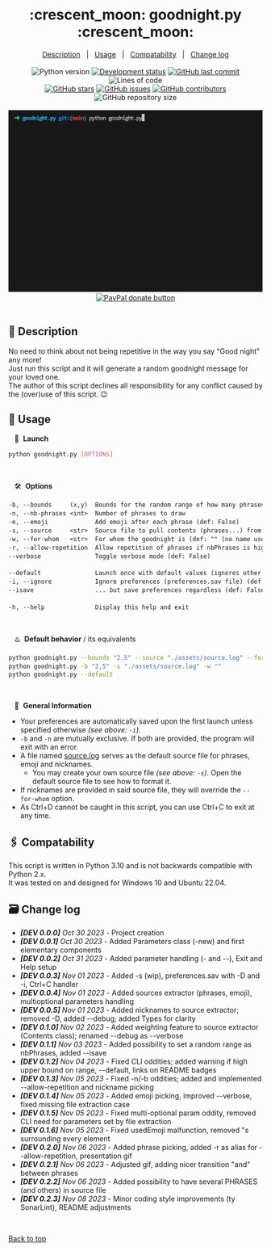 <div align="center" id="top">
    <h1 markdown="1">:crescent_moon: goodnight.py :crescent_moon:</h1>
</div>

<div align="center">
    <a href="#full_moon_with_face-description">Description</a> &#xa0; | &#xa0;
    <a href="#city_sunset-usage">Usage</a> &#xa0; | &#xa0;
    <a href="#paperclips-compatability">Compatability</a> &#xa0; | &#xa0;
    <a href="#card_file_box-change-log">Change log</a>
</div>
&#xa0;
<div align="center">
    <img alt="Python version" src="https://img.shields.io/badge/Python-3.10+-blue?logo=python" />
    <a href="#card_file_box-change-log"><img alt="Development status" src="https://img.shields.io/badge/release-v0.2.3-blue?logo=windows-terminal" /></a>
    <a href="https://github.com/QuentindiMeo/goodnight.py/commits/main"><img alt="GitHub last commit" src="https://img.shields.io/github/last-commit/QuentindiMeo/goodnight.py?color=blueviolet&logo=clarifai" /></a>
    <img alt="Lines of code" src="https://tokei.rs/b1/github/QuentindiMeo/goodnight.py?category=code" />
    <!-- <img alt="Lines of code" src="https://img.shields.io/tokei/lines/github/QuentindiMeo/goodnight.py?color=green&logo=haveibeenpwned" /> -->
</div>
<div align="center">
    <a href="https://github.com/QuentindiMeo/goodnight.py/stargazers"><img alt="GitHub stars" src="https://img.shields.io/github/stars/QuentindiMeo/goodnight.py?color=yellow&logo=github" /></a>
    <a href="https://github.com/QuentindiMeo/goodnight.py/issues"><img alt="GitHub issues" src="https://img.shields.io/github/issues/QuentindiMeo/goodnight.py?color=green&logo=target" /></a>
    <a href="https://github.com/QuentindiMeo/goodnight.py/graphs/contributors"><img alt="GitHub contributors" src="https://img.shields.io/github/contributors/QuentindiMeo/goodnight.py?color=red&logo=stackedit" /></a>
    <img alt="GitHub repository size" src="https://img.shields.io/github/repo-size/QuentindiMeo/goodnight.py?color=blue&logo=frontify" />
</div>
&#xa0;
<div align="center" width="75%">
    <abbr title="Demonstration v0.2.0"><img alt="Demo v0.2.0" src="./assets/demo_head.gif" /></abbr>
</div>
<div align="center">
    <a href="https://www.paypal.com/cgi-bin/webscr?cmd=_s-xclick&hosted_button_id=Z9V98YGZMK8CU">
        <img alt="PayPal donate button" src="https://raw.githubusercontent.com/stefan-niedermann/paypal-donate-button/master/paypal-donate-button.png" width="22%" />
    </a>
</div>
&#xa0;

## :full_moon_with_face: Description

No need to think about not being repetitive in the way you say "Good night" any more!  
Just run this script and it will generate a random goodnight message for your loved one.  
The author of this script declines all responsibility for any conflict caused by the (over)use of this script. :wink:

## :city_sunset: Usage

&nbsp;&nbsp; :checkered_flag:&nbsp; **Launch**

``` bash
python goodnight.py [OPTIONS]
```

&#xa0;

&nbsp;&nbsp; :hammer_and_wrench:&nbsp; **Options**

``` txt
-b, --bounds     (x,y)  Bounds for the random range of how many phrases to draw (def: 2,5)
-n, --nb-phrases <int>  Number of phrases to draw
-e, --emoji             Add emoji after each phrase (def: False)
-s, --source     <str>  Source file to pull contents (phrases...) from (def: ./assets/source.log)
-w, --for-whom   <str>  For whom the goodnight is (def: "" (no name used))
-r, --allow-repetition  Allow repetition of phrases if nbPhrases is higher than the phrases in the source file (def: False)
--verbose               Toggle verbose mode (def: False)

--default               Launch once with default values (ignores other parameters) (def: False)
-i, --ignore            Ignore preferences (preferences.sav file) (def: False)
--isave                 ... but save preferences regardless (def: False)

-h, --help              Display this help and exit
```

&#xa0;

&nbsp;&nbsp; :hotsprings:&nbsp; **Default behavior** / its equivalents

``` bash
python goodnight.py --bounds "2,5" --source "./assets/source.log" --for-whom ""
python goodnight.py -b "2,5" -s "./assets/source.log" -w ""
python goodnight.py --default
```

&#xa0;

&nbsp;&nbsp; :bookmark_tabs:&nbsp; **General Information**

- Your preferences are automatically saved upon the first launch unless specified otherwise *(see above: `-i`)*.
- `-b` and `-n` are mutually exclusive. If both are provided, the program will exit with an error.
- A file named [source.log](./assets/source.log) serves as the default source file for phrases, emoji and nicknames.
  - You may create your own source file *(see above: `-s`)*. Open the default source file to see how to format it.
- If nicknames are provided in said source file, they will override the `--for-whom` option.
- As Ctrl+D cannot be caught in this script, you can use Ctrl+C to exit at any time.

## :paperclips: Compatability

This script is written in Python 3.10 and is not backwards compatible with Python 2.x.  
It was tested on and designed for Windows 10 and Ubuntu 22.04.

## :card_file_box: Change log

- ***[DEV 0.0.0]** Oct 30 2023* - Project creation
- ***[DEV 0.0.1]** Oct 30 2023* - Added Parameters class (-new) and first elementary components
- ***[DEV 0.0.2]** Oct 31 2023* - Added parameter handling (- and --), Exit and Help setup
- ***[DEV 0.0.3]** Nov 01 2023* - Added -s (wip), preferences.sav with -D and -i, Ctrl+C handler
- ***[DEV 0.0.4]** Nov 01 2023* - Added sources extractor (phrases, emoji), multioptional parameters handling
- ***[DEV 0.0.5]** Nov 01 2023* - Added nicknames to source extractor; removed -D, added --debug; added Types for clarity
- ***[DEV 0.1.0]** Nov 02 2023* - Added weighting feature to source extractor (Contents class); renamed --debug as --verbose
- ***[DEV 0.1.1]** Nov 03 2023* - Added possibility to set a random range as nbPhrases, added --isave
- ***[DEV 0.1.2]** Nov 04 2023* - Fixed CLI oddities; added warning if high upper bound on range, --default, links on README badges
- ***[DEV 0.1.3]** Nov 05 2023* - Fixed -n/-b oddities; added and implemented --allow-repetition and nickname picking
- ***[DEV 0.1.4]** Nov 05 2023* - Added emoji picking, improved --verbose, fixed missing file extraction case
- ***[DEV 0.1.5]** Nov 05 2023* - Fixed multi-optional param oddity, removed CLI need for parameters set by file extraction
- ***[DEV 0.1.6]** Nov 05 2023* - Fixed usedEmoji malfunction, removed "s surrounding every element
- ***[DEV 0.2.0]** Nov 06 2023* - Added phrase picking, added -r as alias for --allow-repetition, presentation gif
- ***[DEV 0.2.1]** Nov 06 2023* - Adjusted gif, adding nicer transition "and" between phrases
- ***[DEV 0.2.2]** Nov 06 2023* - Added possibility to have several PHRASES (and others) in source file
- ***[DEV 0.2.3]** Nov 08 2023* - Minor coding style improvements (ty SonarLint), README adjustments

<br />

[Back to top](#top)
